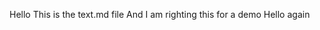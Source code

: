 
Hello This is the text.md file
And I am righting this for            a demo
                Hello again

